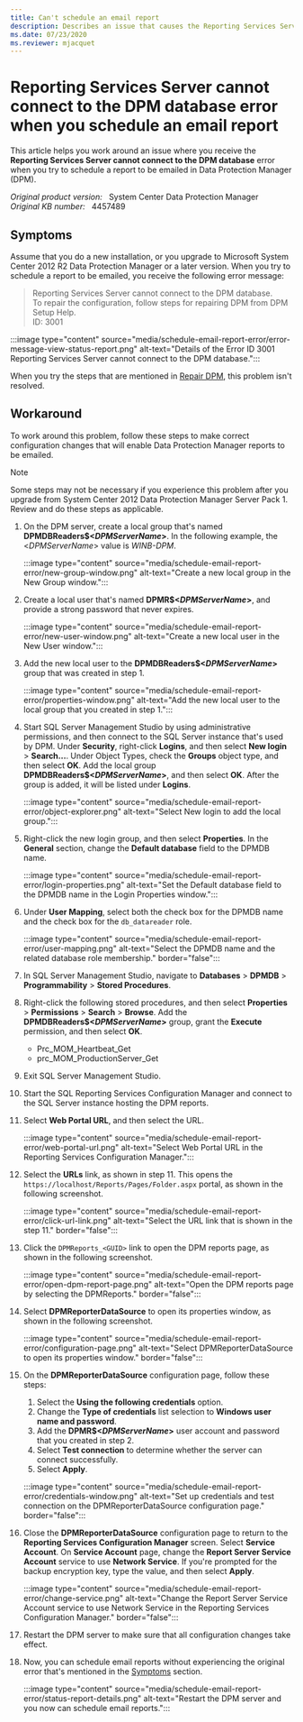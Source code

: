 ```yaml
---
title: Can't schedule an email report
description: Describes an issue that causes the Reporting Services Server cannot connect to the DPM database error when you try to schedule a report to be emailed in Data Protection Manager.
ms.date: 07/23/2020
ms.reviewer: mjacquet
---
```

# Reporting Services Server cannot connect to the DPM database error when you schedule an email report

This article helps you work around an issue where you receive the **Reporting Services Server cannot connect to the DPM database** error when you try to schedule a report to be emailed in Data Protection Manager (DPM).

_Original product version:_ &nbsp; System Center Data Protection Manager  
_Original KB number:_ &nbsp; 4457489

## Symptoms

Assume that you do a new installation, or you upgrade to Microsoft System Center 2012 R2 Data Protection Manager or a later version. When you try to schedule a report to be emailed, you receive the following error message:

> Reporting Services Server cannot connect to the DPM database.  
> To repair the configuration, follow steps for repairing DPM from DPM Setup Help.  
> ID: 3001

:::image type="content" source="media/schedule-email-report-error/error-message-view-status-report.png" alt-text="Details of the Error ID 3001 Reporting Services Server cannot connect to the DPM database.":::

When you try the steps that are mentioned in [Repair DPM](/previous-versions/system-center/system-center-2012-R2/hh758162(v=sc.12)), this problem isn't resolved.

## Workaround

To work around this problem, follow these steps to make correct configuration changes that will enable Data Protection Manager reports to be emailed.

> [!NOTE]
> Some steps may not be necessary if you experience this problem after you upgrade from System Center 2012 Data Protection Manager Server Pack 1. Review and do these steps as applicable.

1. On the DPM server, create a local group that's named **DPMDBReaders$\<*DPMServerName*>**. In the following example, the <*DPMServerName*> value is *WINB-DPM*.

    :::image type="content" source="media/schedule-email-report-error/new-group-window.png" alt-text="Create a new local group in the New Group window.":::

2. Create a local user that's named **DPMR$\<*DPMServerName*>**, and provide a strong password that never expires.

    :::image type="content" source="media/schedule-email-report-error/new-user-window.png" alt-text="Create a new local user in the New User window.":::

3. Add the new local user to the **DPMDBReaders$<*DPMServerName*>** group that was created in step 1.

    :::image type="content" source="media/schedule-email-report-error/properties-window.png" alt-text="Add the new local user to the local group that you created in step 1.":::

4. Start SQL Server Management Studio by using administrative permissions, and then connect to the SQL Server instance that's used by DPM. Under **Security**, right-click **Logins**, and then select **New login** > **Search...**. Under Object Types, check the **Groups** object type, and then select **OK**. Add the local group **DPMDBReaders$\<*DPMServerName*>**, and then select **OK**. After the group is added, it will be listed under **Logins**.

    :::image type="content" source="media/schedule-email-report-error/object-explorer.png" alt-text="Select New login to add the local group.":::

5. Right-click the new login group, and then select **Properties**. In the **General** section, change the **Default database** field to the DPMDB name.

    :::image type="content" source="media/schedule-email-report-error/login-properties.png" alt-text="Set the Default database field to the DPMDB name in the Login Properties window.":::

6. Under **User Mapping**, select both the check box for the DPMDB name and the check box for the `db_datareader` role.

    :::image type="content" source="media/schedule-email-report-error/user-mapping.png" alt-text="Select the DPMDB name and the related database role membership." border="false":::

7. In SQL Server Management Studio, navigate to **Databases** > **DPMDB** > **Programmability** > **Stored Procedures**.

8. Right-click the following stored procedures, and then select **Properties** > **Permissions** > **Search** > **Browse**. Add the **DPMDBReaders$\<*DPMServerName*>** group, grant the **Execute** permission, and then select **OK**.

    - Prc_MOM_Heartbeat_Get
    - prc_MOM_ProductionServer_Get

9. Exit SQL Server Management Studio.

10. Start the SQL Reporting Services Configuration Manager and connect to the SQL Server instance hosting the DPM reports.

11. Select **Web Portal URL**, and then select the URL.

    :::image type="content" source="media/schedule-email-report-error/web-portal-url.png" alt-text="Select Web Portal URL in the Reporting Services Configuration Manager.":::

12. Select the **URLs** link, as shown in step 11. This opens the `https://localhost/Reports/Pages/Folder.aspx` portal, as shown in the following screenshot.

    :::image type="content" source="media/schedule-email-report-error/click-url-link.png" alt-text="Select the URL link that is shown in the step 11." border="false":::

13. Click the `DPMReports_<GUID>` link to open the DPM reports page, as shown in the following screenshot.

    :::image type="content" source="media/schedule-email-report-error/open-dpm-report-page.png" alt-text="Open the DPM reports page by selecting the DPMReports." border="false":::

14. Select **DPMReporterDataSource** to open its properties window, as shown in the following screenshot.

    :::image type="content" source="media/schedule-email-report-error/configuration-page.png" alt-text="Select DPMReporterDataSource to open its properties window." border="false":::

15. On the **DPMReporterDataSource** configuration page, follow these steps:

    1. Select the **Using the following credentials** option.
    2. Change the **Type of credentials** list selection to **Windows user name and password**.
    3. Add the **DPMR$\<*DPMServerName*>** user account and password that you created in step 2.
    4. Select **Test connection** to determine whether the server can connect successfully.
    5. Select **Apply**.

    :::image type="content" source="media/schedule-email-report-error/credentials-window.png" alt-text="Set up credentials and test connection on the DPMReporterDataSource configuration page." border="false":::

16. Close the **DPMReporterDataSource** configuration page to return to the **Reporting Services Configuration Manager** screen. Select **Service Account**. On **Service Account** page, change the **Report Server Service Account** service to use **Network Service**. If you're prompted for the backup encryption key, type the value, and then select **Apply**.

    :::image type="content" source="media/schedule-email-report-error/change-service.png" alt-text="Change the Report Server Service Account service to use Network Service in the Reporting Services Configuration Manager." border="false":::

17. Restart the DPM server to make sure that all configuration changes take effect.
18. Now, you can schedule email reports without experiencing the original error that's mentioned in the [Symptoms](#symptoms) section.

    :::image type="content" source="media/schedule-email-report-error/status-report-details.png" alt-text="Restart the DPM server and you now can schedule email reports.":::
